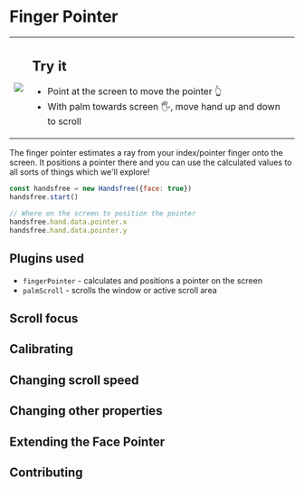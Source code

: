 # Finger Pointer

<table>
  <tr>
    <td class="col-6"><img src="https://media.giphy.com/media/2vcbWI2ZAPeGvJVpII/source.gif"></td>
    <td class="col-6">
      <h2>Try it</h2>
      <ul>
        <li>Point at the screen to move the pointer 👆</li>
        <li>With palm towards screen 🖐, move hand up and down to scroll</li>
      </ul>
      <HandsfreeToggle text-off="Activate Finger Pointer" text-on="Stop Handsfree" />
    </td>
  </tr>
</table>


The finger pointer estimates a ray from your index/pointer finger onto the screen. It positions a pointer there and you can use the calculated values to all sorts of things which we'll explore!

```js
const handsfree = new Handsfree({face: true})
handsfree.start()

// Where on the screen to position the pointer
handsfree.hand.data.pointer.x
handsfree.hand.data.pointer.y
```

## Plugins used
- `fingerPointer` - calculates and positions a pointer on the screen
- `palmScroll` - scrolls the window or active scroll area

## Scroll focus

## Calibrating

## Changing scroll speed

## Changing other properties

## Extending the Face Pointer

## Contributing